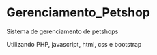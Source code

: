 # Gerenciamento_Petshop
 Sistema de gerenciamento de petshops

 Utilizando PHP, javascript, html, css e bootstrap
